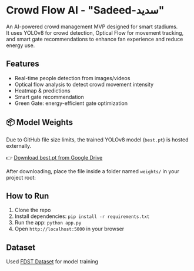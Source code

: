 # Crowd Flow AI - "Sadeed-سديد" 

An AI-powered crowd management MVP designed for smart stadiums.  
It uses YOLOv8 for crowd detection, Optical Flow for movement tracking, and smart gate recommendations to enhance fan experience and reduce energy use.

## Features
- Real-time people detection from images/videos
- Optical flow analysis to detect crowd movement intensity
- Heatmap & predictions
- Smart gate recommendation
- Green Gate: energy-efficient gate optimization
  
## 📦 Model Weights

Due to GitHub file size limits, the trained YOLOv8 model (`best.pt`) is hosted externally.

👉 [Download best.pt from Google Drive](https://drive.google.com/drive/folders/1zFwnPZHso66BMuPZwQjB_kk5XpPa8P8j?usp=share_link)

After downloading, place the file inside a folder named `weights/` in your project root:

## How to Run
1. Clone the repo
2. Install dependencies: `pip install -r requirements.txt`
3. Run the app: `python app.py`
4. Open `http://localhost:5000` in your browser

## Dataset
Used [FDST Dataset](sweetyy83/Lstn_fdst_dataset) for model training



